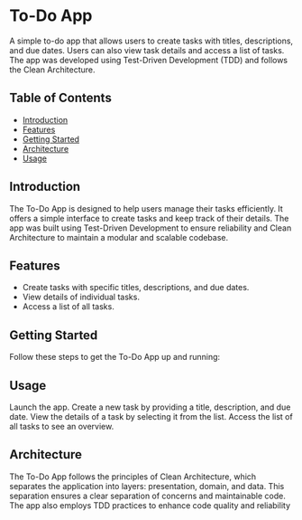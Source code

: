 # To-Do App

A simple to-do app that allows users to create tasks with titles, descriptions, and due dates. Users can also view task details and access a list of tasks. The app was developed using Test-Driven Development (TDD) and follows the Clean Architecture.



## Table of Contents

- [Introduction](#introduction)
- [Features](#features)
- [Getting Started](#getting-started)
- [Architecture](#architecture)
- [Usage](#usage)


## Introduction

The To-Do App is designed to help users manage their tasks efficiently. It offers a simple interface to create tasks and keep track of their details. The app was built using Test-Driven Development to ensure reliability and Clean Architecture to maintain a modular and scalable codebase.
## Features

- Create tasks with specific titles, descriptions, and due dates.
- View details of individual tasks.
- Access a list of all tasks.

## Getting Started

Follow these steps to get the To-Do App up and running:

## Usage
Launch the app.
Create a new task by providing a title, description, and due date.
View the details of a task by selecting it from the list.
Access the list of all tasks to see an overview.

## Architecture
The To-Do App follows the principles of Clean Architecture, which separates the application into layers: presentation, domain, and data. This separation ensures a clear separation of concerns and maintainable code. The app also employs TDD practices to enhance code quality and reliability
